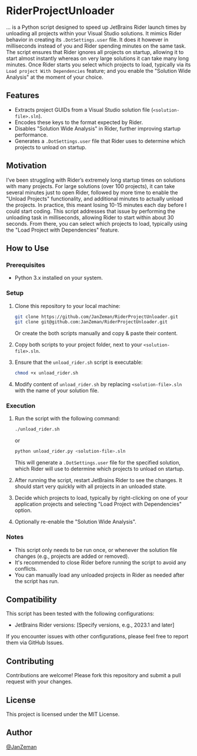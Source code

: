 # RiderProjectUnloader

... is a Python script designed to speed up JetBrains Rider launch times by unloading all projects within your Visual Studio solutions. It mimics Rider behavior in creating its `.DotSettings.user` file. It does it however in milliseconds instead of you and Rider spending minutes on the same task. The script ensures that Rider ignores all projects on startup, allowing it to start almost instantly whereas on very large solutions it can take many long minutes. Once Rider starts you select which projects to load, typically via its `Load project With Dependencies` feature; and you enable the "Solution Wide Analysis" at the moment of your choice.

## Features

- Extracts project GUIDs from a Visual Studio solution file (`<solution-file>.sln`).
- Encodes these keys to the format expected by Rider.
- Disables "Solution Wide Analysis" in Rider, further improving startup performance.
- Generates a `.DotSettings.user` file that Rider uses to determine which projects to unload on startup.

## Motivation

I’ve been struggling with Rider’s extremely long startup times on solutions with many projects. For large solutions (over 100 projects), it can take several minutes just to open Rider, followed by more time to enable the "Unload Projects" functionality, and additional minutes to actually unload the projects. In practice, this meant losing 10-15 minutes each day before I could start coding. This script addresses that issue by performing the unloading task in milliseconds, allowing Rider to start within about 30 seconds. From there, you can select which projects to load, typically using the "Load Project with Dependencies" feature.

## How to Use

### Prerequisites

- Python 3.x installed on your system.

### Setup

1. Clone this repository to your local machine:
   ```bash
   git clone https://github.com/JanZeman/RiderProjectUnloader.git
   git clone git@github.com:JanZeman/RiderProjectUnloader.git
   ```
   Or create the both scripts manually and copy & paste their content.

2. Copy both scripts to your project folder, next to your `<solution-file>.sln`.

3. Ensure that the `unload_rider.sh` script is executable:
   ```bash
   chmod +x unload_rider.sh
   ```
4. Modify content of `unload_rider.sh` by replacing `<solution-file>.sln` with the name of your solution file.

### Execution

1. Run the script with the following command:
   ```bash
   ./unload_rider.sh
   ```
   or
   ```bash
   python unload_rider.py <solution-file>.sln
   ```

   This will generate a `.DotSettings.user` file for the specified solution, which Rider will use to determine which projects to unload on startup.

2. After running the script, restart JetBrains Rider to see the changes. It should start very quickly with all projects in an unloaded state.
3. Decide which projects to load, typically by right-clicking on one of your application projects and selecting "Load Project with Dependencies" option.
4. Optionally re-enable the "Solution Wide Analysis".

### Notes

- This script only needs to be run once, or whenever the solution file changes (e.g., projects are added or removed).
- It's recommended to close Rider before running the script to avoid any conflicts.
- You can manually load any unloaded projects in Rider as needed after the script has run.

## Compatibility

This script has been tested with the following configurations:

- JetBrains Rider versions: [Specify versions, e.g., 2023.1 and later]

If you encounter issues with other configurations, please feel free to report them via GitHub Issues.


## Contributing

Contributions are welcome! Please fork this repository and submit a pull request with your changes.

## License

This project is licensed under the MIT License.

## Author

[@JanZeman](https://github.com/JanZeman)

